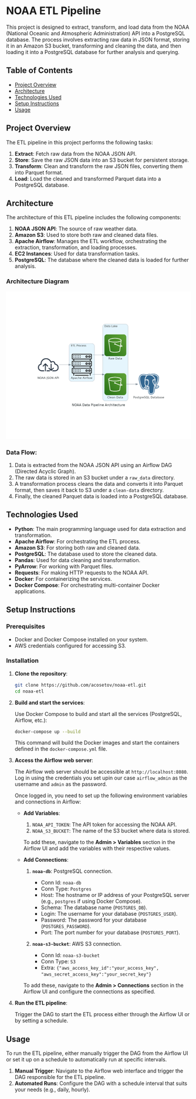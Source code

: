 # NOAA ETL Pipeline

This project is designed to extract, transform, and load data from the NOAA (National Oceanic and Atmospheric Administration) API into a PostgreSQL database. The process involves extracting raw data in JSON format, storing it in an Amazon S3 bucket, transforming and cleaning the data, and then loading it into a PostgreSQL database for further analysis and querying.

## Table of Contents

- [Project Overview](#project-overview)
- [Architecture](#architecture)
- [Technologies Used](#technologies-used)
- [Setup Instructions](#setup-instructions)
- [Usage](#usage)

## Project Overview

The ETL pipeline in this project performs the following tasks:

1. **Extract**: Fetch raw data from the NOAA JSON API.
2. **Store**: Save the raw JSON data into an S3 bucket for persistent storage.
3. **Transform**: Clean and transform the raw JSON files, converting them into Parquet format.
4. **Load**: Load the cleaned and transformed Parquet data into a PostgreSQL database.

## Architecture

The architecture of this ETL pipeline includes the following components:

1. **NOAA JSON API**: The source of raw weather data.
2. **Amazon S3**: Used to store both raw and cleaned data files.
3. **Apache Airflow**: Manages the ETL workflow, orchestrating the extraction, transformation, and loading processes.
4. **EC2 Instances**: Used for data transformation tasks.
5. **PostgreSQL**: The database where the cleaned data is loaded for further analysis.

### Architecture Diagram

![NOAA ETL Pipeline Architecture](docs/noaa_data_pipeline_architecture.png)

### Data Flow:

1. Data is extracted from the NOAA JSON API using an Airflow DAG (Directed Acyclic Graph).
2. The raw data is stored in an S3 bucket under a `raw_data` directory.
3. A transformation process cleans the data and converts it into Parquet format, then saves it back to S3 under a `clean-data` directory.
4. Finally, the cleaned Parquet data is loaded into a PostgreSQL database.

## Technologies Used

- **Python**: The main programming language used for data extraction and transformation.
- **Apache Airflow**: For orchestrating the ETL process.
- **Amazon S3**: For storing both raw and cleaned data.
- **PostgreSQL**: The database used to store the cleaned data.
- **Pandas**: Used for data cleaning and transformation.
- **PyArrow**: For working with Parquet files.
- **Requests**: For making HTTP requests to the NOAA API.
- **Docker**: For containerizing the services.
- **Docker Compose**: For orchestrating multi-container Docker applications.

## Setup Instructions

### Prerequisites

- Docker and Docker Compose installed on your system.
- AWS credentials configured for accessing S3.

### Installation

1. **Clone the repository**:

    ```bash
    git clone https://github.com/acosetov/noaa-etl.git
    cd noaa-etl
    ```
2. **Build and start the services**:

    Use Docker Compose to build and start all the services (PostgreSQL, Airflow, etc.):

    ```bash
    docker-compose up --build
    ```

    This command will build the Docker images and start the containers defined in the `docker-compose.yml` file.

3. **Access the Airflow web server**:

    The Airflow web server should be accessible at `http://localhost:8080`. Log in using the credentials you set upin our case `airflow_admin` as the username and `admin` as the password.

    Once logged in, you need to set up the following environment variables and connections in Airflow:

    - **Add Variables**:
        1. `NOAA_API_TOKEN`: The API token for accessing the NOAA API.
        2. `NOAA_S3_BUCKET`: The name of the S3 bucket where data is stored.

        To add these, navigate to the **Admin > Variables** section in the Airflow UI and add the variables with their respective values.

    - **Add Connections**:
        1. **`noaa-db`**: PostgreSQL connection.
            - Conn Id: `noaa-db`
            - Conn Type: `Postgres`
            - Host: The hostname or IP address of your PostgreSQL server (e.g., `postgres` if using Docker Compose).
            - Schema: The database name (`POSTGRES_DB`).
            - Login: The username for your database (`POSTGRES_USER`).
            - Password: The password for your database (`POSTGRES_PASSWORD`).
            - Port: The port number for your database (`POSTGRES_PORT`).

        2. **`noaa-s3-bucket`**: AWS S3 connection.
            - Conn Id: `noaa-s3-bucket`
            - Conn Type: `S3`
            - Extra: `{"aws_access_key_id":"your_access_key", "aws_secret_access_key":"your_secret_key"}`

        To add these, navigate to the **Admin > Connections** section in the Airflow UI and configure the connections as specified.

4. **Run the ETL pipeline**:

    Trigger the DAG to start the ETL process either through the Airflow UI or by setting a schedule.

## Usage

To run the ETL pipeline, either manually trigger the DAG from the Airflow UI or set it up on a schedule to automatically run at specific intervals.

1. **Manual Trigger**: Navigate to the Airflow web interface and trigger the DAG responsible for the ETL pipeline.
2. **Automated Runs**: Configure the DAG with a schedule interval that suits your needs (e.g., daily, hourly).